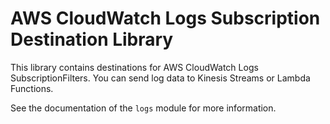 # AWS CloudWatch Logs Subscription Destination Library

This library contains destinations for AWS CloudWatch Logs SubscriptionFilters. You
can send log data to Kinesis Streams or Lambda Functions.

See the documentation of the `logs` module for more information.
